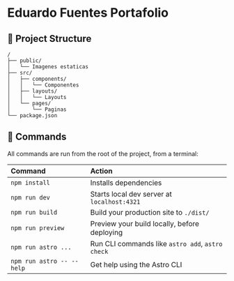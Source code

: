 # Eduardo Fuentes Portafolio

## 🚀 Project Structure

```text
/
├── public/
│   └── Imagenes estaticas
├── src/
│   ├── components/
│   │   └── Componentes
│   ├── layouts/
│   │   └── Layouts
│   └── pages/
│       └── Paginas
└── package.json
```

## 🧞 Commands

All commands are run from the root of the project, from a terminal:

| Command                   | Action                                           |
| :------------------------ | :----------------------------------------------- |
| `npm install`             | Installs dependencies                            |
| `npm run dev`             | Starts local dev server at `localhost:4321`      |
| `npm run build`           | Build your production site to `./dist/`          |
| `npm run preview`         | Preview your build locally, before deploying     |
| `npm run astro ...`       | Run CLI commands like `astro add`, `astro check` |
| `npm run astro -- --help` | Get help using the Astro CLI                     |
